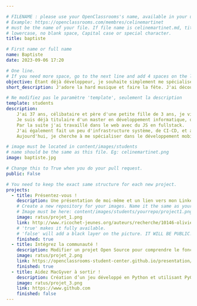 ```yaml
---

# FILENAME : please use your OpenClassrooms's name, available in your url.
# Example: https://openclassrooms.com/membres/celinemartinet
# must be the name of your file. If file name is celinemartinet.md, title is celinemartinet.
# lowercase, no blank space, Capital case or special character.
title: baptiste

# First name or full name
name: Baptiste
date: 2023-09-06 17:20

# One line.
# If you need more space, go to the next line and add 4 spaces on the left, as in 'description'.
objective: Étant déjà développeur, je souhaite simplement me spécialiser dans le développement mobile iOS
short_description: J'adore la hard musique et faire la fête. J'ai découvert la programmation au travers des jeux vidéos

# Ne modifiez pas le paramètre 'template', seulement la description
template: students
description:
    J'ai 37 ans, célibataire et père d'une petite fille de 3 ans, je vis avec elle dans un sud qu'on appelle Pays Basque.
    Je suis déjà titulaire d'un master en développement informatique, que j'ai obtenu en 2021 après 3 années de cours en alternance.
    Par la suite j'ai travaillé dans le web avec du JS en fullstack.
    J'ai également fait un peu d'infrastructure système, de CI-CD, et aussi des app pour l'assistant vocal Alexa.
    Aujourd'hui, je cherche à me spécialiser dans le développement mobile iOS.

# image must be located in content/images/students
# name should be the same as this file. Eg: celinemartinet.png
image: baptiste.jpg

# Change this to True when you do your pull request.
public: False

# You need to keep the exact same structure for each new project.
projects:
  - title: Présentez-vous !
    description: Une présentation de moi-même et un lien vers mon LinkedIn.
    # Create a new repository for your images. Name it the same as your nickname and profile picture.
    # Image must be here: content/images/students/yourrepo/project1.png
    image: ratus/projet_1.png
    link: http://www.ricochet-jeunes.org/auteurs/recherche/10146-olivier-vogel
    # 'true' makes it fully available.
    # 'false' will add a black layer on the picture. IT WILL BE PUBLIC!
    finished: true
  - title: Intégrez la communauté !
    description: Modifier un projet Open Source pour comprendre le fonctionnement de Git, de Github et des pull requests. 
    image: ratus/projet_2.png
    link: https://openclassrooms-student-center.github.io/presentation/students/ratus.html
    finished: true
  - title: Aidez MacGyver à sortir !
    description: Création d’un jeu développé en Python et utilisant PyGame.
    image: ratus/projet_3.png
    link: https://www.github.com
    finished: false
---
```

